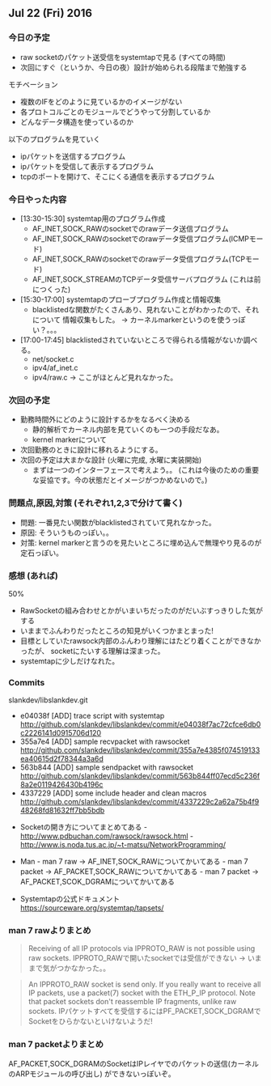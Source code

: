 

## Jul 22 (Fri) 2016

### 今日の予定

 - raw socketのパケット送受信をsystemtapで見る (すべての時間)
 - 次回にすぐ（というか、今日の夜）設計が始められる段階まで勉強する

モチベーション
 - 複数のIFをどのように見ているかのイメージがない
 - 各プロトコルごとのモジュールでどうやって分割しているか
 - どんなデータ構造を使っているのか

以下のプログラムを見ていく
 - ipパケットを送信するプログラム
 - ipパケットを受信して表示するプログラム
 - tcpのポートを開けて、そこにくる通信を表示するプログラム 


### 今日やった内容

 - [13:30-15:30] systemtap用のプログラム作成
	 - AF_INET,SOCK_RAWのsocketでのrawデータ送信プログラム
	 - AF_INET,SOCK_RAWのsocketでのrawデータ受信プログラム(ICMPモード)
	 - AF_INET,SOCK_RAWのsocketでのrawデータ受信プログラム(TCPモード)
	 - AF_INET,SOCK_STREAMのTCPデータ受信サーバプログラム (これは前につくった)
 - [15:30-17:00] systemtapのプローブプログラム作成と情報収集
     - blacklistedな関数がたくさんあり、見れないことがわかったので、それについて
	   情報収集もした。 -> カーネルmarkerというのを使うっぽい？。。。
 - [17:00-17:45] blacklistedされていないところで得られる情報がないか調べる。
     - net/socket.c
	 - ipv4/af_inet.c
	 - ipv4/raw.c -> ここがほとんど見れなかった。




### 次回の予定

 - 勤務時間外にどのように設計するかをなるべく決める
     - 静的解析でカーネル内部を見ていくのも一つの手段だなあ。
	 - kernel markerについて
 - 次回勤務のときに設計に移れるようにする。
 - 次回の予定は大まかな設計 (火曜に完成, 水曜に実装開始)
     - まずは一つのインターフェースで考えよう。。
	   (これは今後のための重要な妥協です。今の状態だとイメージがつかめないので。)



### 問題点,原因,対策 (それぞれ1,2,3で分けて書く)

 - 問題: 一番見たい関数がblacklistedされていて見れなかった。
 - 原因: そういうものっぽい。。
 - 対策: kernel markerと言うのを見たいところに埋め込んで無理やり見るのが定石っぽい。



### 感想 (あれば)

 50%

 - RawSocketの組み合わせとかがいまいちだったのがだいぶすっきりした気がする
 - いままでふんわりだったところの知見がいくつかまとまった!
 - 目標としていたrawsock内部のふんわり理解にはたどり着くことができなかったが、
   socketにたいする理解は深まった。
 - systemtapに少しだけなれた。



### Commits


slankdev/libslankdev.git
 * e04038f [ADD] trace script with systemtap
   http://github.com/slankdev/libslankdev/commit/e04038f7ac72cfce6db0c2226141d0915706d120
 * 355a7e4 [ADD] sample recvpacket with rawsocket
   http://github.com/slankdev/libslankdev/commit/355a7e4385f074519133ea40615d2f78344a3a6d
 * 563b844 [ADD] sample sendpacket with rawsocket
   http://github.com/slankdev/libslankdev/commit/563b844ff07ecd5c236f8a2e0119426430b4196c
 * 4337229 [ADD] some include header and clean macros
   http://github.com/slankdev/libslankdev/commit/4337229c2a62a75b4f948268fd81632ff7bb5bdb




 - Socketの開き方についてまとめてある
       - http://www.pdbuchan.com/rawsock/rawsock.html
       - http://www.is.noda.tus.ac.jp/~t-matsu/NetworkProgramming/

 - Man
       - man 7 raw -> AF_INET,SOCK_RAWについてかいてある
       - man 7 packet -> AF_PACKET,SOCK_RAWについてかいてある
       - man 7 packet -> AF_PACKET,SCOK_DGRAMについてかいてある

 - Systemtapの公式ドキュメント
   https://sourceware.org/systemtap/tapsets/




### man 7 rawよりまとめ

> Receiving of all IP protocols via IPPROTO_RAW is not possible using raw sockets.
IPPROTO_RAWで開いたsocketでは受信ができない -> いままで気がつかなかった。。

> An  IPPROTO_RAW  socket  is  send  only.   If  you really want to receive all IP packets, use a
> packet(7) socket with the ETH_P_IP protocol.  Note that  packet  sockets  don't  reassemble  IP
> fragments, unlike raw sockets.
IPパケットすべてを受信するにはPF_PACKET,SOCK_DGRAMでSocketをひらかないといけないようだ!



### man 7 packetよりまとめ

AF_PACKET,SOCK_DGRAMのSocketはIPレイヤでのパケットの送信(カーネルのARPモジュールの呼び出し)
ができないっぽいぞ。


